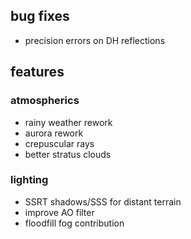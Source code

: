 ## bug fixes
- precision errors on DH reflections

## features
###  atmospherics
- rainy weather rework
- aurora rework
- crepuscular rays
- better stratus clouds

### lighting 
- SSRT shadows/SSS for distant terrain
- improve AO filter 
- floodfill fog contribution

